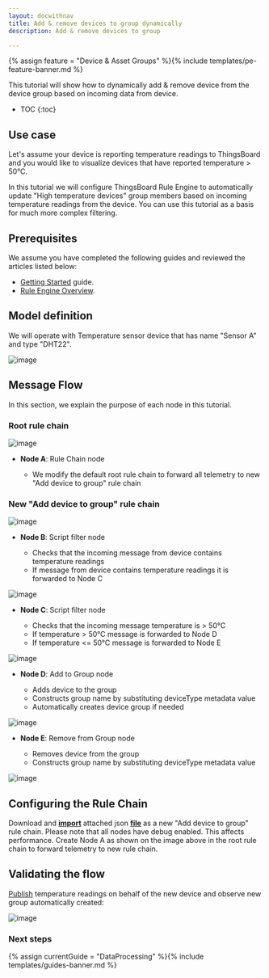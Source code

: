 ```yaml
---
layout: docwithnav
title: Add & remove devices to group dynamically
description: Add & remove devices to group

---
```


{% assign feature = "Device & Asset Groups" %}{% include templates/pe-feature-banner.md %}

This tutorial will show how to dynamically add & remove device from the device group based on incoming data from device. 

* TOC
{:toc}

## Use case

Let's assume your device is reporting temperature readings to ThingsBoard and you would like to visualize devices that have reported temperature > 50°C. 

In this tutorial we will configure ThingsBoard Rule Engine to automatically update "High temperature devices" group members based on incoming temperature readings from the device.
You can use this tutorial as a basis for much more complex filtering.

## Prerequisites 

We assume you have completed the following guides and reviewed the articles listed below:

  * [Getting Started](/docs/getting-started-guides/helloworld/) guide.
  * [Rule Engine Overview](/docs/user-guide/rule-engine-2-0/overview/).

## Model definition

We will operate with Temperature sensor device that has name "Sensor A" and type "DHT22".

![image](/images/user-guide/rule-engine-2-0/tutorials/groups/add-device.png)

## Message Flow

In this section, we explain the purpose of each node in this tutorial. 

### Root rule chain

![image](/images/user-guide/rule-engine-2-0/tutorials/groups/root-rule-chain.png)

  * **Node A**: Rule Chain node

    * We modify the default root rule chain to forward all telemetry to new "Add device to group" rule chain

### New "Add device to group" rule chain

![image](/images/user-guide/rule-engine-2-0/tutorials/groups/rule-chain.png)

  * **Node B**: Script filter node

    * Checks that the incoming message from device contains temperature readings
    * If message from device contains temperature readings it is forwarded to Node C

![image](/images/user-guide/rule-engine-2-0/tutorials/groups/has-temperature-node.png)

  * **Node C**: Script filter node

    * Checks that the incoming message temperature is > 50°C
    * If temperature > 50°C message is forwarded to Node D
    * If temperature <= 50°C message is forwarded to Node E

![image](/images/user-guide/rule-engine-2-0/tutorials/groups/high-temperature-node.png)

  * **Node D**: Add to Group node

    * Adds device to the group
    * Constructs group name by substituting deviceType metadata value
    * Automatically creates device group if needed

![image](/images/user-guide/rule-engine-2-0/tutorials/groups/add-group-node.png)

  * **Node E**: Remove from Group node

    * Removes device from the group
    * Constructs group name by substituting deviceType metadata value

![image](/images/user-guide/rule-engine-2-0/tutorials/groups/remove-group-node.png)


## Configuring the Rule Chain

Download and [**import**](/docs/user-guide/ui/rule-chains/#rule-chains-importexport) attached json [**file**](/docs/user-guide/rule-engine-2-0/pe/tutorials/add_device_to_group.json) as a new "Add device to group" rule chain. 
Please note that all nodes have debug enabled. This affects performance. Create Node A as shown on the image above in the root rule chain to forward telemetry to new rule chain.

## Validating the flow

[Publish](/docs/getting-started-guides/helloworld/#pushing-data-from-the-device) temperature readings on behalf of the new device and observe new group automatically created: 

![image](/images/user-guide/rule-engine-2-0/tutorials/groups/results.png)   

### Next steps

{% assign currentGuide = "DataProcessing" %}{% include templates/guides-banner.md %}


 






